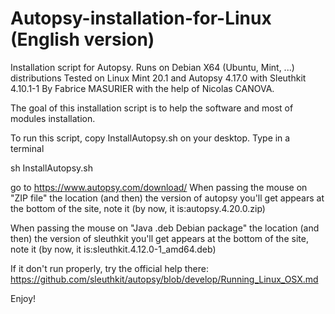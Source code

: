 # Autopsy-installation-for-Linux (English version)
Installation script for Autopsy.
Runs on Debian X64 (Ubuntu, Mint, ...) distributions
Tested on Linux Mint 20.1 and Autopsy 4.17.0 with Sleuthkit 4.10.1-1
By Fabrice MASURIER with the help of Nicolas CANOVA.

The goal of this installation script is to help the software and most of modules installation.

To run this script,
copy InstallAutopsy.sh on your desktop.
Type in a terminal

sh InstallAutopsy.sh 

go to https://www.autopsy.com/download/ 
When passing the mouse on "ZIP file" the location (and then) the version of autopsy you'll get appears at the bottom of the site, note it (by now, it is:autopsy.4.20.0.zip)

When passing the mouse on "Java .deb Debian package" the location (and then) the version of sleuthkit you'll get appears at the bottom of the site, note it (by now, it is:sleuthkit.4.12.0-1_amd64.deb)


If it don't run properly, try the official help there: 
https://github.com/sleuthkit/autopsy/blob/develop/Running_Linux_OSX.md

Enjoy!

